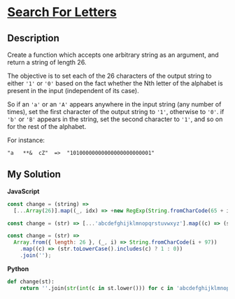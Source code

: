 # [Search For Letters](https://www.codewars.com/kata/52dbae61ca039685460001ae)

## Description

Create a function which accepts one arbitrary string as an argument, and return a string of length 26.

The objective is to set each of the 26 characters of the output string to either `'1'` or `'0'` based on the fact whether the Nth letter of the alphabet is present in the input (independent of its case).

So if an `'a'` or an `'A'` appears anywhere in the input string (any number of times), set the first character of the output string to `'1'`, otherwise to `'0'`. if `'b'` or `'B'` appears in the string, set the second character to `'1'`, and so on for the rest of the alphabet.

For instance:

    "a   **&  cZ"  =>  "10100000000000000000000001"

## My Solution

**JavaScript**

```js
const change = (string) =>
  [...Array(26)].map((_, idx) => +new RegExp(String.fromCharCode(65 + idx), `i`).test(string)).join(``);
```

```js
const change = (str) => [...'abcdefghijklmnopqrstuvwxyz'].map((c) => (str.toLowerCase().includes(c) ? 1 : 0)).join('');
```

```js
const change = (str) =>
  Array.from({ length: 26 }, (_, i) => String.fromCharCode(i + 97))
    .map((c) => (str.toLowerCase().includes(c) ? 1 : 0))
    .join('');
```

**Python**

```py
def change(st):
    return ''.join(str(int(c in st.lower())) for c in 'abcdefghijklmnopqrstuvwxyz')
```
